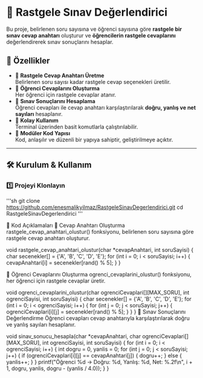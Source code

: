 # 🎯 Rastgele Sınav Değerlendirici

Bu proje, belirlenen soru sayısına ve öğrenci sayısına göre **rastgele bir sınav cevap anahtarı** oluşturur ve **öğrencilerin rastgele cevaplarını** değerlendirerek sınav sonuçlarını hesaplar.

## 🚀 Özellikler

- 📌 **Rastgele Cevap Anahtarı Üretme**  
  Belirlenen soru sayısı kadar rastgele cevap seçenekleri üretilir.  
- 📌 **Öğrenci Cevaplarını Oluşturma**  
  Her öğrenci için rastgele cevaplar atanır.  
- 📌 **Sınav Sonuçlarını Hesaplama**  
  Öğrenci cevapları ile cevap anahtarı karşılaştırılarak **doğru, yanlış ve net sayıları** hesaplanır.  
- 📌 **Kolay Kullanım**  
  Terminal üzerinden basit komutlarla çalıştırılabilir.  
- 📌 **Modüler Kod Yapısı**  
  Kod, anlaşılır ve düzenli bir yapıya sahiptir, geliştirilmeye açıktır.  

---

## 🛠️ Kurulum & Kullanım

### 1️⃣ Projeyi Klonlayın
'''sh
git clone https://github.com/enesmalikyilmaz/RastgeleSinavDegerlendirici.git
cd RastgeleSinavDegerlendirici '''


📜 Kod Açıklamaları
📌 Cevap Anahtarı Oluşturma
rastgele_cevap_anahtari_olustur() fonksiyonu, belirlenen soru sayısına göre rastgele cevap anahtarı oluşturur.

void rastgele_cevap_anahtari_olustur(char *cevapAnahtari, int soruSayisi) {
    char secenekler[] = {'A', 'B', 'C', 'D', 'E'};
    for (int i = 0; i < soruSayisi; i++) {
        cevapAnahtari[i] = secenekler[rand() % 5];
    }
}

📌 Öğrenci Cevaplarını Oluşturma
ogrenci_cevaplarini_olustur() fonksiyonu, her öğrenci için rastgele cevaplar üretir.


void ogrenci_cevaplarini_olustur(char ogrenciCevaplari[][MAX_SORU], int ogrenciSayisi, int soruSayisi) {
    char secenekler[] = {'A', 'B', 'C', 'D', 'E'};
    for (int i = 0; i < ogrenciSayisi; i++) {
        for (int j = 0; j < soruSayisi; j++) {
            ogrenciCevaplari[i][j] = secenekler[rand() % 5];
        }
    }
}
📌 Sınav Sonuçlarını Değerlendirme
Öğrenci cevapları cevap anahtarıyla karşılaştırılarak doğru ve yanlış sayıları hesaplanır.


void sinav_sonucu_hesapla(char *cevapAnahtari, char ogrenciCevaplari[][MAX_SORU], int ogrenciSayisi, int soruSayisi) {
    for (int i = 0; i < ogrenciSayisi; i++) {
        int dogru = 0, yanlis = 0;
        for (int j = 0; j < soruSayisi; j++) {
            if (ogrenciCevaplari[i][j] == cevapAnahtari[j]) {
                dogru++;
            } else {
                yanlis++;
            }
        }
        printf("Öğrenci %d → Doğru: %d, Yanlış: %d, Net: %.2f\n", i + 1, dogru, yanlis, dogru - (yanlis / 4.0));
    }
}
